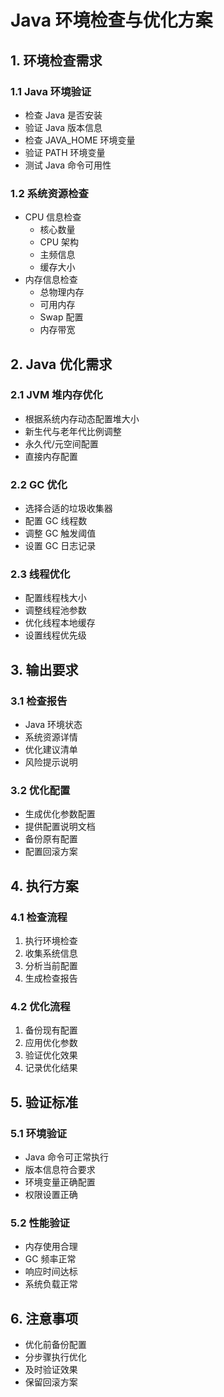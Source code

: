 # Java 环境检查与优化方案

## 1. 环境检查需求
### 1.1 Java 环境验证
- 检查 Java 是否安装
- 验证 Java 版本信息
- 检查 JAVA_HOME 环境变量
- 验证 PATH 环境变量
- 测试 Java 命令可用性

### 1.2 系统资源检查
- CPU 信息检查
  * 核心数量
  * CPU 架构
  * 主频信息
  * 缓存大小
- 内存信息检查
  * 总物理内存
  * 可用内存
  * Swap 配置
  * 内存带宽

## 2. Java 优化需求
### 2.1 JVM 堆内存优化
- 根据系统内存动态配置堆大小
- 新生代与老年代比例调整
- 永久代/元空间配置
- 直接内存配置

### 2.2 GC 优化
- 选择合适的垃圾收集器
- 配置 GC 线程数
- 调整 GC 触发阈值
- 设置 GC 日志记录

### 2.3 线程优化
- 配置线程栈大小
- 调整线程池参数
- 优化线程本地缓存
- 设置线程优先级

## 3. 输出要求
### 3.1 检查报告
- Java 环境状态
- 系统资源详情
- 优化建议清单
- 风险提示说明

### 3.2 优化配置
- 生成优化参数配置
- 提供配置说明文档
- 备份原有配置
- 配置回滚方案

## 4. 执行方案
### 4.1 检查流程
1. 执行环境检查
2. 收集系统信息
3. 分析当前配置
4. 生成检查报告

### 4.2 优化流程
1. 备份现有配置
2. 应用优化参数
3. 验证优化效果
4. 记录优化结果

## 5. 验证标准
### 5.1 环境验证
- Java 命令可正常执行
- 版本信息符合要求
- 环境变量正确配置
- 权限设置正确

### 5.2 性能验证
- 内存使用合理
- GC 频率正常
- 响应时间达标
- 系统负载正常

## 6. 注意事项
- 优化前备份配置
- 分步骤执行优化
- 及时验证效果
- 保留回滚方案